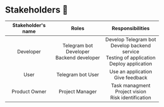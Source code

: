 # Stakeholders 👤
| Stakeholder's name | Roles | Responsibilities |
| :----: |:-------------:| :--------------:|
| Developer | Telegram bot Developer <br> Backend developer| Develop Telegram bot <br> Develop backend service <br> Testing of application <br> Deploy application | 
| User | Telegram bot User | Use an application <br> Give feedback |
| Product Owner | Project Manager | Task managment <br> Project vision <br> Risk identification |